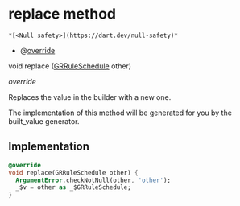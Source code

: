 


# replace method




    *[<Null safety>](https://dart.dev/null-safety)*



- @[override](https://api.flutter.dev/flutter/dart-core/override-constant.html)

void replace
([GRRuleSchedule](../../third_party_yonomi_graphql_schema___generated___schema.docs.schema.gql/GRRuleSchedule-class.md) other)

_override_



<p>Replaces the value in the builder with a new one.</p>
<p>The implementation of this method will be generated for you by the
built_value generator.</p>



## Implementation

```dart
@override
void replace(GRRuleSchedule other) {
  ArgumentError.checkNotNull(other, 'other');
  _$v = other as _$GRRuleSchedule;
}
```







